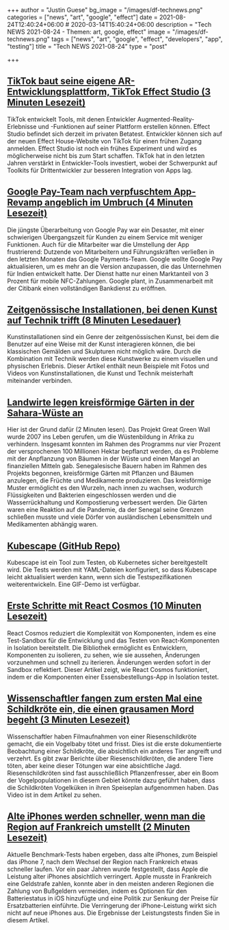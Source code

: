 +++
author = "Justin Guese"
bg_image = "/images/df-technews.png"
categories = ["news", "art", "google", "effect"]
date = 2021-08-24T12:40:24+06:00 # 2020-03-14T15:40:24+06:00
description = "Tech NEWS 2021-08-24 - Themen: art, google, effect"
image = "/images/df-technews.png"
tags = ["news", "art", "google", "effect", "developers", "app", "testing"]
title = "Tech NEWS 2021-08-24"
type = "post"

+++

## [TikTok baut seine eigene AR-Entwicklungsplattform, TikTok Effect Studio (3 Minuten Lesezeit)](https://techcrunch.com/2021/08/23/tiktok-is-building-its-own-ar-development-platform-tiktok-effect-studio/)

 TikTok entwickelt Tools, mit denen Entwickler Augmented-Reality-Erlebnisse und -Funktionen auf seiner Plattform erstellen können. Effect Studio befindet sich derzeit im privaten Betatest. Entwickler können sich auf der neuen Effect House-Website von TikTok für einen frühen Zugang anmelden. Effect Studio ist noch ein frühes Experiment und wird es möglicherweise nicht bis zum Start schaffen. TikTok hat in den letzten Jahren verstärkt in Entwickler-Tools investiert, wobei der Schwerpunkt auf Toolkits für Drittentwickler zur besseren Integration von Apps lag.

## [Google Pay-Team nach verpfuschtem App-Revamp angeblich im Umbruch (4 Minuten Lesezeit)](https://arstechnica.com/gadgets/2021/08/google-pay-team-reportedly-in-major-upheaval-after-botched-app-revamp/)

 Die jüngste Überarbeitung von Google Pay war ein Desaster, mit einer schwierigen Übergangszeit für Kunden zu einem Service mit weniger Funktionen. Auch für die Mitarbeiter war die Umstellung der App frustrierend: Dutzende von Mitarbeitern und Führungskräften verließen in den letzten Monaten das Google Payments-Team. Google wollte Google Pay aktualisieren, um es mehr an die Version anzupassen, die das Unternehmen für Indien entwickelt hatte. Der Dienst hatte nur einen Marktanteil von 3 Prozent für mobile NFC-Zahlungen. Google plant, in Zusammenarbeit mit der Citibank einen vollständigen Bankdienst zu eröffnen.

## [Zeitgenössische Installationen, bei denen Kunst auf Technik trifft (8 Minuten Lesedauer)](https://interestingengineering.com/9-art-installations-that-will-blow-your-mind)

 Kunstinstallationen sind ein Genre der zeitgenössischen Kunst, bei dem die Benutzer auf eine Weise mit der Kunst interagieren können, die bei klassischen Gemälden und Skulpturen nicht möglich wäre. Durch die Kombination mit Technik werden diese Kunstwerke zu einem visuellen und physischen Erlebnis. Dieser Artikel enthält neun Beispiele mit Fotos und Videos von Kunstinstallationen, die Kunst und Technik meisterhaft miteinander verbinden.

## [Landwirte legen kreisförmige Gärten in der Sahara-Wüste an](https://interestingengineering.com/farmers-are-creating-circular-gardens-in-the-sahara-desert-heres-why)

 Hier ist der Grund dafür (2 Minuten lesen). Das Projekt Great Green Wall wurde 2007 ins Leben gerufen, um die Wüstenbildung in Afrika zu verhindern. Insgesamt konnten im Rahmen des Programms nur vier Prozent der versprochenen 100 Millionen Hektar bepflanzt werden, da es Probleme mit der Anpflanzung von Bäumen in der Wüste und einen Mangel an finanziellen Mitteln gab. Senegalesische Bauern haben im Rahmen des Projekts begonnen, kreisförmige Gärten mit Pflanzen und Bäumen anzulegen, die Früchte und Medikamente produzieren. Das kreisförmige Muster ermöglicht es den Wurzeln, nach innen zu wachsen, wodurch Flüssigkeiten und Bakterien eingeschlossen werden und die Wasserrückhaltung und Kompostierung verbessert werden. Die Gärten waren eine Reaktion auf die Pandemie, da der Senegal seine Grenzen schließen musste und viele Dörfer von ausländischen Lebensmitteln und Medikamenten abhängig waren.

## [Kubescape (GitHub Repo)](https://github.com/armosec/kubescape)

 Kubescape ist ein Tool zum Testen, ob Kubernetes sicher bereitgestellt wird. Die Tests werden mit YAML-Dateien konfiguriert, so dass Kubescape leicht aktualisiert werden kann, wenn sich die Testspezifikationen weiterentwickeln. Eine GIF-Demo ist verfügbar.

## [Erste Schritte mit React Cosmos (10 Minuten Lesezeit)](https://blog.openreplay.com/getting-started-with-react-cosmos)

 React Cosmos reduziert die Komplexität von Komponenten, indem es eine Test-Sandbox für die Entwicklung und das Testen von React-Komponenten in Isolation bereitstellt. Die Bibliothek ermöglicht es Entwicklern, Komponenten zu isolieren, zu sehen, wie sie aussehen, Änderungen vorzunehmen und schnell zu iterieren. Änderungen werden sofort in der Sandbox reflektiert. Dieser Artikel zeigt, wie React Cosmos funktioniert, indem er die Komponenten einer Essensbestellungs-App in Isolation testet.

## [Wissenschaftler fangen zum ersten Mal eine Schildkröte ein, die einen grausamen Mord begeht (3 Minuten Lesezeit)](https://www.vice.com/en/article/y3d485/scientist-captures-first-ever-footage-of-a-tortoise-committing-grisly-murder)

 Wissenschaftler haben Filmaufnahmen von einer Riesenschildkröte gemacht, die ein Vogelbaby tötet und frisst. Dies ist die erste dokumentierte Beobachtung einer Schildkröte, die absichtlich ein anderes Tier angreift und verzehrt. Es gibt zwar Berichte über Riesenschildkröten, die andere Tiere töten, aber keine dieser Tötungen war eine absichtliche Jagd. Riesenschildkröten sind fast ausschließlich Pflanzenfresser, aber ein Boom der Vogelpopulationen in diesem Gebiet könnte dazu geführt haben, dass die Schildkröten Vogelküken in ihren Speiseplan aufgenommen haben. Das Video ist in dem Artikel zu sehen.

## [Alte iPhones werden schneller, wenn man die Region auf Frankreich umstellt (2 Minuten Lesezeit)](https://www.gizchina.com/2021/08/23/old-iphones-become-faster-if-you-change-the-region-to-france/)

 Aktuelle Benchmark-Tests haben ergeben, dass alte iPhones, zum Beispiel das iPhone 7, nach dem Wechsel der Region nach Frankreich etwas schneller laufen. Vor ein paar Jahren wurde festgestellt, dass Apple die Leistung alter iPhones absichtlich verringert. Apple musste in Frankreich eine Geldstrafe zahlen, konnte aber in den meisten anderen Regionen die Zahlung von Bußgeldern vermeiden, indem es Optionen für den Batteriestatus in iOS hinzufügte und eine Politik zur Senkung der Preise für Ersatzbatterien einführte. Die Verringerung der iPhone-Leistung wirkt sich nicht auf neue iPhones aus. Die Ergebnisse der Leistungstests finden Sie in diesem Artikel.

